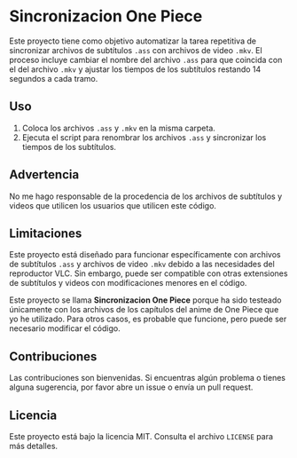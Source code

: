 # Sincronizacion One Piece

Este proyecto tiene como objetivo automatizar la tarea repetitiva de sincronizar archivos de subtítulos `.ass` con archivos de video `.mkv`. El proceso incluye cambiar el nombre del archivo `.ass` para que coincida con el del archivo `.mkv` y ajustar los tiempos de los subtítulos restando 14 segundos a cada tramo.

## Uso

1. Coloca los archivos `.ass` y `.mkv` en la misma carpeta.
2. Ejecuta el script para renombrar los archivos `.ass` y sincronizar los tiempos de los subtítulos.

## Advertencia

No me hago responsable de la procedencia de los archivos de subtítulos y videos que utilicen los usuarios que utilicen este código.

## Limitaciones
Este proyecto está diseñado para funcionar específicamente con archivos de subtítulos `.ass` y archivos de video `.mkv` debido a las necesidades del reproductor VLC. Sin embargo, puede ser compatible con otras extensiones de subtítulos y videos con modificaciones menores en el código.

Este proyecto se llama **Sincronizacion One Piece** porque ha sido testeado únicamente con los archivos de los capítulos del anime de One Piece que yo he utilizado. Para otros casos, es probable que funcione, pero puede ser necesario modificar el código.

## Contribuciones

Las contribuciones son bienvenidas. Si encuentras algún problema o tienes alguna sugerencia, por favor abre un issue o envía un pull request.

## Licencia

Este proyecto está bajo la licencia MIT. Consulta el archivo `LICENSE` para más detalles.